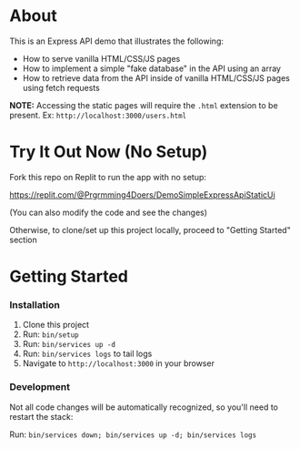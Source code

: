 # About

This is an Express API demo that illustrates the following:
- How to serve vanilla HTML/CSS/JS pages
- How to implement a simple "fake database" in the API using an array
- How to retrieve data from the API inside of vanilla HTML/CSS/JS pages using fetch requests

**NOTE:** Accessing the static pages will require the `.html` extension to be present. Ex: `http://localhost:3000/users.html`

# Try It Out Now (No Setup)

Fork this repo on Replit to run the app with no setup:

https://replit.com/@Prgrmming4Doers/DemoSimpleExpressApiStaticUi

(You can also modify the code and see the changes)

Otherwise, to clone/set up this project locally, proceed to "Getting Started" section

# Getting Started

### Installation

1. Clone this project
1. Run: `bin/setup`
1. Run: `bin/services up -d`
1. Run: `bin/services logs` to tail logs
1. Navigate to `http://localhost:3000` in your browser

### Development

Not all code changes will be automatically recognized, so you'll need to restart the stack:

Run: `bin/services down; bin/services up -d; bin/services logs`
